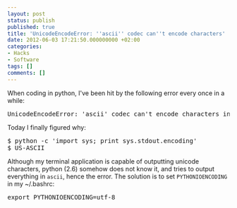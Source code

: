 ```yaml
---
layout: post
status: publish
published: true
title: 'UnicodeEncodeError: ''ascii'' codec can''t encode characters'
date: 2012-06-03 17:21:50.000000000 +02:00
categories:
- Hacks
- Software
tags: []
comments: []
---
```

When coding in python, I've been hit by the following error every once in a while:
<pre>UnicodeEncodeError: 'ascii' codec can't encode characters in position 25-28: ordinal not in range(128)</pre>
Today I finally figured why:
<pre>$ python -c 'import sys; print sys.stdout.encoding'
$ US-ASCII</pre>
Although my terminal application is capable of outputting unicode characters, python (2.6) somehow does not know it, and tries to output everything in `ascii`, hence the error. The solution is to set `PYTHONIOENCODING` in my ~/.bashrc:
<pre>export PYTHONIOENCODING=utf-8</pre>

